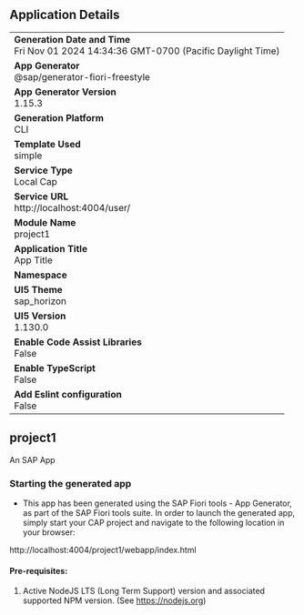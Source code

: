 ## Application Details
|               |
| ------------- |
|**Generation Date and Time**<br>Fri Nov 01 2024 14:34:36 GMT-0700 (Pacific Daylight Time)|
|**App Generator**<br>@sap/generator-fiori-freestyle|
|**App Generator Version**<br>1.15.3|
|**Generation Platform**<br>CLI|
|**Template Used**<br>simple|
|**Service Type**<br>Local Cap|
|**Service URL**<br>http://localhost:4004/user/|
|**Module Name**<br>project1|
|**Application Title**<br>App Title|
|**Namespace**<br>|
|**UI5 Theme**<br>sap_horizon|
|**UI5 Version**<br>1.130.0|
|**Enable Code Assist Libraries**<br>False|
|**Enable TypeScript**<br>False|
|**Add Eslint configuration**<br>False|

## project1

An SAP App

### Starting the generated app

-   This app has been generated using the SAP Fiori tools - App Generator, as part of the SAP Fiori tools suite.  In order to launch the generated app, simply start your CAP project and navigate to the following location in your browser:

http://localhost:4004/project1/webapp/index.html

#### Pre-requisites:

1. Active NodeJS LTS (Long Term Support) version and associated supported NPM version.  (See https://nodejs.org)


